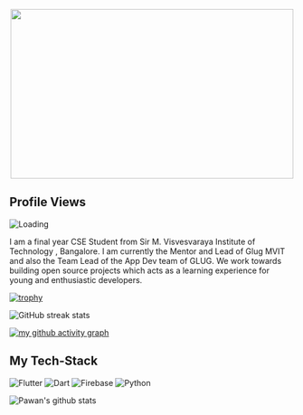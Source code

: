 <p align="center">
  <img src='https://images.unsplash.com/photo-1570863102242-7d03ca0f4bd0?ixid=MXwxMjA3fDB8MHxzZWFyY2h8NHx8aW5kaWFuJTIwZmxhZ3xlbnwwfHwwfA%3D%3D&ixlib=rb-1.2.1&w=1000&q=80' height=300 width=500/>
</p>

 ## Profile Views
 <img align="left" src = "https://profile-counter.glitch.me/infiniteoverflow/count.svg" alt ="Loading"> <br>

I am a final year CSE Student from Sir M. Visvesvaraya Institute of Technology , Bangalore. I am currently the Mentor and Lead of Glug MVIT and also the Team Lead of the App Dev team of GLUG. We work towards building open source projects which acts as a learning experience for young and enthusiastic developers.  

[![trophy](https://github-profile-trophy.vercel.app/?username=infiniteoverflow)](https://github.com/ryo-ma/github-profile-trophy)

![GitHub streak stats](https://github-readme-streak-stats.herokuapp.com/?user=infiniteoverflow)

[![my github activity graph](https://activity-graph.herokuapp.com/graph?username=infiniteoverflow&theme=redical)](https://github.com/infiniteoverflow/github-readme-activity-graph)

## My Tech-Stack
![Flutter](https://img.shields.io/badge/Flutter-02569B?style=for-the-badge&logo=flutter)
![Dart](https://img.shields.io/badge/Dart-0175C2?style=for-the-badge&logo=dart&logoColor=white)
![Firebase](https://img.shields.io/badge/Firebase-02569B?style=for-the-badge&logo=firebase&color=yellow)
![Python](https://img.shields.io/badge/python-02569B?style=for-the-badge&logo=python&color=blue)


 <img align="center" src="https://github-readme-stats.vercel.app/api?username=infiniteoverflow&show_icons=true&theme=dracula&line_height=27" alt="Pawan's github stats"/>
 


